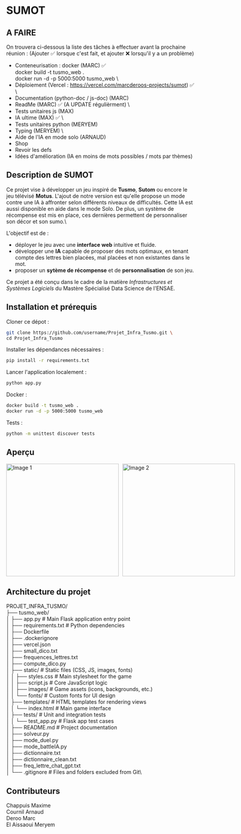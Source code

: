 # **SUMOT**


## **A FAIRE**
On trouvera ci-dessous la liste des tâches à effectuer avant la prochaine réunion : (Ajouter ✅ lorsque c'est fait, et ajouter ❌ lorsqu'il y a un problème)

- Conteneurisation : docker (MARC) ✅\
  docker build -t tusmo_web . \
  docker run -d -p 5000:5000 tusmo_web
\
- Déploiement (Vercel : https://vercel.com/marcderoos-projects/sumot) ✅
\
- Documentation (python-doc / js-doc) (MARC)
- ReadMe (MARC) ✅ (A UPDATE régulièrment)
\  
- Tests unitaires js (MAX)
- IA ultime (MAX) ✅
\ 
- Tests unitaires python (MERYEM)
- Typing (MERYEM)
\
- Aide de l'IA en mode solo (ARNAUD)
- Shop 
- Revoir les defs 
- Idées d'amélioration (IA en moins de mots possibles / mots par thèmes)



## **Description de SUMOT**
Ce projet vise à développer un jeu inspiré de **Tusmo**, **Sutom** ou encore le jeu télévisé **Motus**. L'ajout de notre version est qu'elle propose un mode contre une IA à affronter selon différents niveaux de difficultés. Cette IA est aussi disponible en aide dans le mode Solo. De plus, un système de récompense est mis en place, ces dernières permettent de personnaliser son décor et son sumo.\

L'objectif est de :
- déployer le jeu avec une **interface web** intuitive et fluide.
- développer une **IA** capable de proposer des mots optimaux, en tenant compte des lettres bien placées, mal placées et non existantes dans le mot.
- proposer un **sytème de récompense** et de **personnalisation** de son jeu.

Ce projet a été conçu dans le cadre de la matière *Infrastructures et Systèmes Logiciels* du Mastère Spécialisé Data Science de l'ENSAE.


## **Installation et prérequis**
Cloner ce dépot :
```bash
git clone https://github.com/username/Projet_Infra_Tusmo.git \
cd Projet_Infra_Tusmo
```

Installer les dépendances nécessaires :
```bash
pip install -r requirements.txt
```

Lancer l'application localement :
```bash
python app.py
```

Docker :
```bash
docker build -t tusmo_web .
docker run -d -p 5000:5000 tusmo_web
```

Tests :
```bash
python -m unittest discover tests
```

## **Aperçu**
<div style="display: flex; justify-content: space-around;">
    <img src="https://github.com/user-attachments/assets/82385267-01a7-4deb-a0eb-a66ea6b5c085" alt="Image 1" width="300" style="margin-right: 10px;">
    <img src="https://github.com/user-attachments/assets/d9339eb4-8469-415f-94ad-bb9f0fc06932" alt="Image 2" width="300">
</div>



## **Architecture du projet**
PROJET_INFRA_TUSMO/ \
├── tusmo_web/ \
│   ├── app.py                   # Main Flask application entry point \
│   ├── requirements.txt         # Python dependencies \
│   ├── Dockerfile \
│   ├── .dockerignore \
│   ├── vercel.json \
│   ├── small_dico.txt \
│   ├── frequences_lettres.txt \
│   ├── compute_dico.py \
│   ├── static/                  # Static files (CSS, JS, images, fonts)\
│   │   ├── styles.css           # Main stylesheet for the game\
│   │   ├── script.js            # Core JavaScript logic\
│   │   ├── images/              # Game assets (icons, backgrounds, etc.)\
│   │   └── fonts/               # Custom fonts for UI design\
│   ├── templates/               # HTML templates for rendering views\
│   │   └── index.html           # Main game interface\
│   ├── tests/                   # Unit and integration tests\
│   │   └── test_app.py          # Flask app test cases\
│   ├── README.md                # Project documentation\
│   ├── solveur.py\
│   ├── mode_duel.py\
│   ├── mode_battleIA.py\
│   ├── dictionnaire.txt\
│   ├── dictionnaire_clean.txt\
│   ├── freq_lettre_chat_gpt.txt\
│   └── .gitignore               # Files and folders excluded from Git\



## **Contributeurs**
Chappuis Maxime\
Cournil Arnaud\
Deroo Marc\
El Aissaoui Meryem


